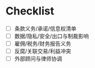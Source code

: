 # Checklist

- [ ] 条款义务/承诺/信息权清单
- [ ] 数据/隐私/安全/出口与制裁影响
- [ ] 雇佣/税务/财务报告义务
- [ ] 反腐/关联交易/利益冲突
- [ ] 外部顾问与律师协调
